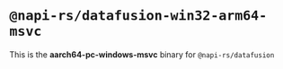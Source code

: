 # `@napi-rs/datafusion-win32-arm64-msvc`

This is the **aarch64-pc-windows-msvc** binary for `@napi-rs/datafusion`
